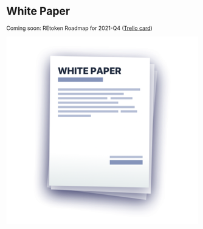 # White Paper

Coming soon: REtoken Roadmap for 2021-Q4 ([Trello card](https://trello.com/c/GULNbTIf))

![](../.gitbook/assets/whitepaper.png)
